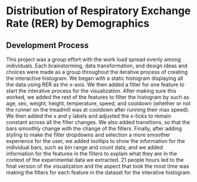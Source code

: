# Distribution of Respiratory Exchange Rate (RER) by Demographics



## Development Process

This project was a group effort with the work load spread evenly among individuals. Each brainstorming, data transformation, and design ideas and choices were made as a group throughout the iterative process of creating the interactive histogram. We began with a static histogram displaying all the data using RER as the x-axis. We then added a filter for one feature to start the interative process for the visualization. After making sure this worked, we added the rest of the features to filter the histogram by such as age, sex, weight, height, temperature, speed, and cooldown (whether or not the runner on the treadmill was at cooldown after running their max speed). We then added the x and y labels and adjusted the x-ticks to remain constant across all the filter changes. We also added transitions, so that the bars smoothly change with the change of the filters. Finally, after adding styling to make the filter dropdowns and selection a more smoother experience for the user, we added tooltips to show the information for the individual bars, such as bin range and count data, and we added information for the features in the filters to explain what they are in the context of the experimental data we extracted. 21 people hours led to the final version of the visualization and the aspect that took the most time was making the filters for each feature in the dataset for the interative histogram.
